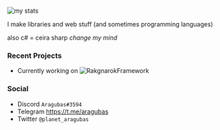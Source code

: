 ![my stats](https://github-readme-stats.vercel.app/api?username=aragubas&show_icons=true&theme=default)

I make libraries and web stuff (and sometimes programming languages) 

also c# = ceira sharp *change my mind*

### Recent Projects
- Currently working on ![RakgnarokFramework](https://github.com/aragubas/RakgnarokTaiyou)

### Social
- Discord ``Aragubas#3594``
- Telegram https://t.me/aragubas
- Twitter ``@planet_aragubas``
